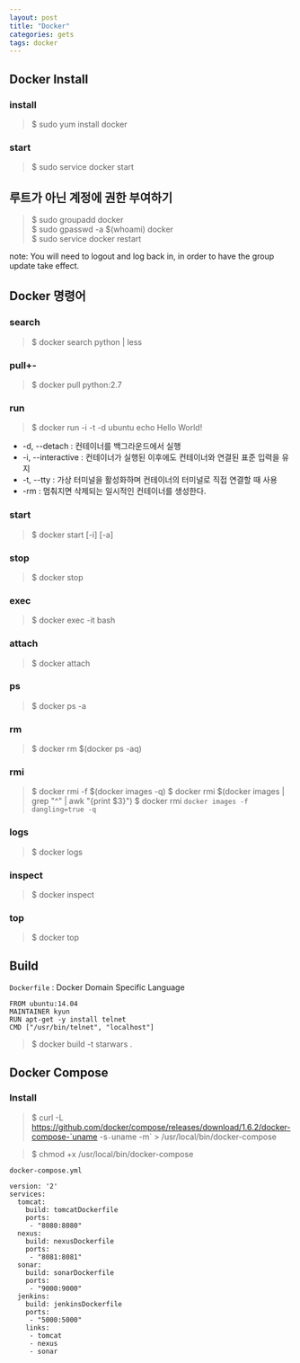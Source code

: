 ```yaml
---
layout: post
title: "Docker"
categories: gets
tags: docker 
---
```


Docker Install 
--------------

### install

>$ sudo yum install docker

### start

>$ sudo service docker start

루트가 아닌 계정에 권한 부여하기
------------------------------

>$ sudo groupadd docker  
>$ sudo gpasswd -a $(whoami) docker  
>$ sudo service docker restart

note: You will need to logout and log back in, in order to have the group update take effect.

Docker 명령어 
------------

### search

>$ docker search python | less

### pull+-
>$ docker pull python:2.7

### run

>$ docker run -i -t -d ubuntu echo Hello World!

* -d, --detach : 컨테이너를 백그라운드에서 실행
* -i, --interactive : 컨테이너가 실행된 이후에도 컨테이너와 연결된 표준 입력을 유지
* -t, --tty : 가상 터미널을 활성화하며 컨테이너의 터미널로 직접 연결할 때 사용 
* -rm : 멈춰지면 삭제되는 일시적인 컨테이너를 생성한다. 

### start


>$ docker start [-i] [-a] <container>

### stop

>$ docker stop <container>

### exec

>$ docker exec -it <container> bash

### attach

>$ docker attach <container> 

### ps

>$ docker ps -a 

### rm

>$ docker rm $(docker ps -aq)

### rmi

>$ docker rmi -f $(docker images -q)
>$ docker rmi $(docker images | grep "^<none>" | awk "{print $3}")
>$ docker rmi `docker images -f dangling=true -q`

### logs

>$ docker logs <container> 

### inspect

>$ docker inspect <container> 

### top

>$ docker top <container> 



Build
-----

`Dockerfile` : Docker Domain Specific Language
```
FROM ubuntu:14.04
MAINTAINER kyun
RUN apt-get -y install telnet
CMD ["/usr/bin/telnet", "localhost"]
```

>$ docker build -t starwars .


Docker Compose
--------------

### Install

>$ curl -L https://github.com/docker/compose/releases/download/1.6.2/docker-compose-`uname -s`-`uname -m` > /usr/local/bin/docker-compose

  
>$ chmod +x /usr/local/bin/docker-compose


`docker-compose.yml`
```
version: '2'
services:
  tomcat:
    build: tomcatDockerfile
    ports:
     - "8080:8080"
  nexus:
    build: nexusDockerfile
    ports:
     - "8081:8081"
  sonar:
    build: sonarDockerfile
    ports:
     - "9000:9000"
  jenkins:
    build: jenkinsDockerfile
    ports:
     - "5000:5000"
    links:
     - tomcat
     - nexus
     - sonar
```

